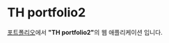 TH portfolio2
===============

<a href="https://docs.google.com/document/d/1p27zb_eB1UUrV55By_oAZil4FEOA3l42BnmCWCqllMg/edit?usp=sharing" target="_blank">포트폴리오</a>에서 <strong>"TH portfolio2"</strong>의 웹 애플리케이션 입니다.
